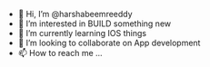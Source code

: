 - 👋 Hi, I’m @harshabeemreeddy
- 👀 I’m interested in BUILD something new
- 🌱 I’m currently learning IOS things
- 💞️ I’m looking to collaborate on App development
- 📫 How to reach me ...

<!---
harshabeemreeddy/harshabeemreeddy is a ✨ special ✨ repository because its `README.md` (this file) appears on your GitHub profile.
You can click the Preview link to take a look at your changes.
--->

